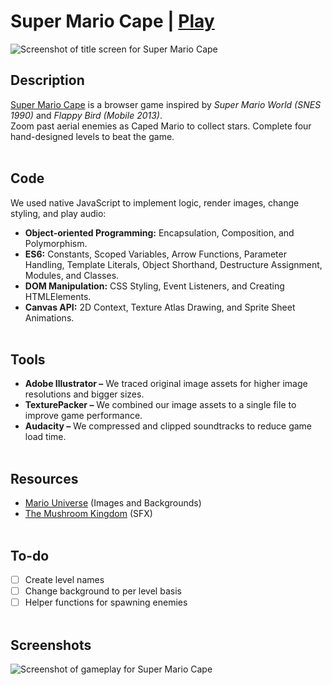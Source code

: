 # Super Mario Cape | [Play](https://supermariocape.xyz/) 
![Screenshot of title screen for Super Mario Cape](https://i.ibb.co/ZXYdz5s/Screenshot-from-2021-08-22-12-14-09.png)

## Description
[Super Mario Cape](https://supermariocape.xyz/) is a browser game inspired by _Super Mario World (SNES 1990)_ and _Flappy Bird (Mobile 2013)_. <br>
Zoom past aerial enemies as Caped Mario to collect stars. Complete four hand-designed levels to beat the game.
<br><br>

## Code
We used native JavaScript to implement logic, render images, change styling, and play audio:
- **Object-oriented Programming:** Encapsulation, Composition, and Polymorphism.
- **ES6:** Constants, Scoped Variables, Arrow Functions, Parameter Handling, Template Literals, Object Shorthand, Destructure Assignment, Modules, and Classes.
- **DOM Manipulation:** CSS Styling, Event Listeners, and Creating HTMLElements.
- **Canvas API:** 2D Context, Texture Atlas Drawing, and Sprite Sheet Animations.
<br><br>

## Tools
- **Adobe Illustrator –** We traced original image assets for higher image resolutions and bigger sizes.
- **TexturePacker –** We combined our image assets to a single file to improve game performance.
- **Audacity –** We compressed and clipped soundtracks to reduce game load time.
<br><br>

## Resources
- [Mario Universe](http://www.mariouniverse.com/sprites-snes-smw/) (Images and Backgrounds)
- [The Mushroom Kingdom](https://themushroomkingdom.net/media/smw/wav) (SFX)
<br><br>

## To-do
- [ ] Create level names
- [ ] Change background to per level basis
- [ ] Helper functions for spawning enemies
<br><br>

## Screenshots
![Screenshot of gameplay for Super Mario Cape](https://i.ibb.co/W5nbWnH/Screenshot-from-2021-08-22-13-38-41.png)
